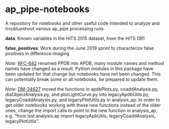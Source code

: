 # ap_pipe-notebooks
A repository for notebooks and other useful code intended to  analyze 
and troublueshoot various ap_pipe processing runs.

**data**: Known variables in the HiTS 2015 dataset, from the HiTS DR1

**false_positives**: Work during the June 2019 sprint to characterize false positives in difference imaging

*Note:* [RFC-642](https://jira.lsstcorp.org/browse/RFC-642) renamed PPDB
into APDB, many module names and method names have changed as a result.
Python modules in this package have been updated for that change but notebooks
have not been changed. This can potentially break some or all notebooks,
be prepared to update them.

*Note:* [DM-34627](https://jira.lsstcorp.org/browse/DM-34627) moved the functions in apdbPlots.py,
coaddAnalysis.py, diaObjectAnalysis.py, and plotLightCurve.py into
legacyApdbUtils.py, legacyCoaddAnalysis.py, and legacyPlotUtils.py in analysis_ap.
In order to get older notebooks working with these new functions instead of
the older ones, change the import calls to point to the new function in analysis_ap,
e.g. "from lsst.analysis.ap import legacyApbUtils, legacyCoaddAnalysis, legacyPlotUtils".
